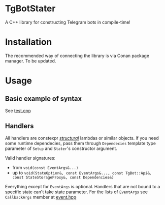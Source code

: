 # TgBotStater
A C++ library for constructing Telegram bots in compile-time!

# Installation
The recommended way of connecting the library is via Conan package manager. To be updated.

# Usage
## Basic example of syntax
See [test.cpp](test_package/test.cpp)

## Handlers
All handlers are constexpr [_structural_](https://en.cppreference.com/w/cpp/language/template_parameters) lambdas or similar objects.
If you need some runtime dependecies, pass them through `Dependecies` template type parameter of `Setup` and `Stater`'s constructor argument.

Valid handler signatures:
 * from `void(const EventArgs&...)`
 * up to `void(StateOption&, const EventArgs&..., const TgBot::Api&, const StateStorageProxy&, const Dependencies&)`

Everything except for `EventArgs` is optional. 
Handlers that are not bound to a specific state can't take state parameter.
For the lists of `EventArgs` see `CallbackArgs` member at [event.hpp](include/tg_stater/handler/event.hpp)
